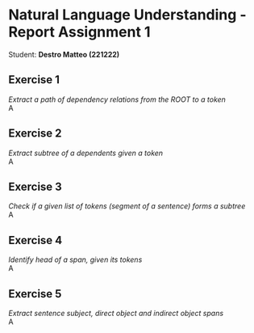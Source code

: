 # Natural Language Understanding - Report Assignment 1 
Student: **Destro Matteo (221222)**

## Exercise 1
*Extract a path of dependency relations from the ROOT to a token* \
A 

## Exercise 2
*Extract subtree of a dependents given a token* \
A 

## Exercise 3
*Check if a given list of tokens (segment of a sentence) forms a subtree* \
A 

## Exercise 4
*Identify head of a span, given its tokens* \
A 

## Exercise 5
*Extract sentence subject, direct object and indirect object spans* \
A 
